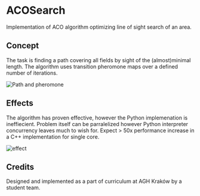 # ACOSearch
Implementation of ACO algorithm optimizing line of sight search of an area.

## Concept

The task is finding a path covering all fields by sight of the (almost)minimal length. The algorithm uses transition pheromone maps over a defined number of iterations.

![Path and pheromone](https://cloud.githubusercontent.com/assets/8882153/22369821/7b604fe2-e48e-11e6-8b9f-c856d831cfbc.png)

## Effects

The algorithm has proven effective, however the Python implemenation is ineffiecient. Problem itself can be parralelized however Python interpreter concurrency leaves much to wish for. Expect > 50x performance increase in a C++ implementation for single core.

![effect](https://cloud.githubusercontent.com/assets/8882153/22370060/b44a5efa-e48f-11e6-9469-2ae748b7f8c8.JPG)

## Credits

Designed and implemented as a part of curriculum at AGH Kraków by a student team.
